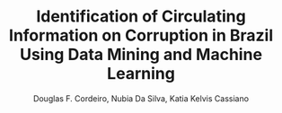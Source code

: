 ---
paperId: 32
author: Douglas F. Cordeiro, Nubia Da Silva, Katia Kelvis Cassiano
publicationauthor: Cordeiro, D. F. et al
title: Identification of Circulating Information on Corruption in Brazil Using Data Mining and Machine Learning
pitch: https://slideslive.com/38930527/identification-of-circulating-information-on-corruption-in-brazil-using-data-mining-and-machine-learning?ref=folder-55828
poster: Poster_Douglas_Cordeiro
alt: --
type: Poster
topic: Applications
subtopic: Machine Learning
link: https://research.latinxinai.org/papers/icml/2020/pdf/Poster_Douglas_Cordeiro.pdf
conference: icml
year: 2020
tags: icml-2020
location: Virtual
---